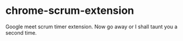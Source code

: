 # chrome-scrum-extension

Google meet scrum timer extension.
Now go away or I shall taunt you a second time. 